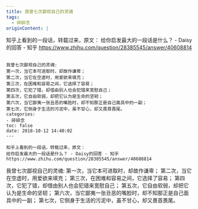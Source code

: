 ```yaml
---
title: 我曾七次鄙视自己的灵魂
tags:
  - 碎碎念
originContent: |
  ```
  知乎上看到的一段话，转载过来，原文：
  给你启发最大的一段话是什么？ - Daisy的回答 - 知乎
  https://www.zhihu.com/question/28385545/answer/40608814
  ```

  我曾七次鄙视自己的灵魂:
  第一次，当它本可进取时，却故作谦卑；
  第二次，当它在空虚时，用爱欲来填充； 
  第三次，在困难和容易之间，它选择了容易； 
  第四次，它犯了错，却借由别人也会犯错来宽慰自己； 
  第五次，它自由软弱，却把它认为是生命的坚韧； 
  第六次，当它鄙夷一张丑恶的嘴脸时，却不知那正是自己面具中的一副； 
  第七次，它侧身于生活的污泥中，虽不甘心，却又畏首畏尾。
categories:
  - 碎碎念
toc: false
date: 2018-10-12 14:40:02
---
```


```
知乎上看到的一段话，转载过来，原文：
给你启发最大的一段话是什么？ - Daisy的回答 - 知乎
https://www.zhihu.com/question/28385545/answer/40608814
```

我曾七次鄙视自己的灵魂:
第一次，当它本可进取时，却故作谦卑；
第二次，当它在空虚时，用爱欲来填充； 
第三次，在困难和容易之间，它选择了容易； 
第四次，它犯了错，却借由别人也会犯错来宽慰自己； 
第五次，它自由软弱，却把它认为是生命的坚韧； 
第六次，当它鄙夷一张丑恶的嘴脸时，却不知那正是自己面具中的一副； 
第七次，它侧身于生活的污泥中，虽不甘心，却又畏首畏尾。
